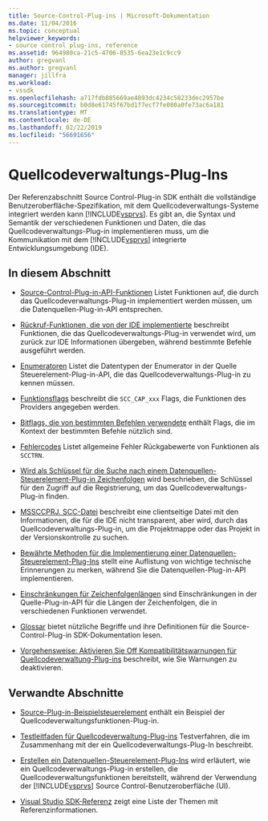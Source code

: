 ```yaml
---
title: Source-Control-Plug-ins | Microsoft-Dokumentation
ms.date: 11/04/2016
ms.topic: conceptual
helpviewer_keywords:
- source control plug-ins, reference
ms.assetid: 964980ca-21c5-4706-8535-6ea23e1c9cc9
author: gregvanl
ms.author: gregvanl
manager: jillfra
ms.workload:
- vssdk
ms.openlocfilehash: a717fdb885669ae4893dc4234c58233dec2957be
ms.sourcegitcommit: b0d8e61745f67bd1f7ecf7fe080a0fe73ac6a181
ms.translationtype: MT
ms.contentlocale: de-DE
ms.lasthandoff: 02/22/2019
ms.locfileid: "56691656"
---
```

# <a name="source-control-plug-ins"></a>Quellcodeverwaltungs-Plug-Ins
Der Referenzabschnitt Source Control-Plug-in SDK enthält die vollständige Benutzeroberfläche-Spezifikation, mit dem Quellcodeverwaltungs-Systeme integriert werden kann [!INCLUDE[vsprvs](../code-quality/includes/vsprvs_md.md)]. Es gibt an, die Syntax und Semantik der verschiedenen Funktionen und Daten, die das Quellcodeverwaltungs-Plug-in implementieren muss, um die Kommunikation mit dem [!INCLUDE[vsprvs](../code-quality/includes/vsprvs_md.md)] integrierte Entwicklungsumgebung (IDE).

## <a name="in-this-section"></a>In diesem Abschnitt
- [Source-Control-Plug-in-API-Funktionen](../extensibility/source-control-plug-in-api-functions.md) Listet Funktionen auf, die durch das Quellcodeverwaltungs-Plug-in implementiert werden müssen, um die Datenquellen-Plug-in-API entsprechen.

- [Rückruf-Funktionen, die von der IDE implementierte](../extensibility/callback-functions-implemented-by-the-ide.md) beschreibt Funktionen, die das Quellcodeverwaltungs-Plug-in verwendet wird, um zurück zur IDE Informationen übergeben, während bestimmte Befehle ausgeführt werden.

- [Enumeratoren](../extensibility/enumerators.md) Listet die Datentypen der Enumerator in der Quelle Steuerelement-Plug-in-API, die das Quellcodeverwaltungs-Plug-in zu kennen müssen.

- [Funktionsflags](../extensibility/capability-flags.md) beschreibt die `SCC_CAP_xxx` Flags, die Funktionen des Providers angegeben werden.

- [Bitflags, die von bestimmten Befehlen verwendete](../extensibility/bitflags-used-by-specific-commands.md) enthält Flags, die im Kontext der bestimmten Befehle nützlich sind.

- [Fehlercodes](../extensibility/error-codes.md) Listet allgemeine Fehler Rückgabewerte von Funktionen als `SCCTRN`.

- [Wird als Schlüssel für die Suche nach einem Datenquellen-Steuerelement-Plug-in Zeichenfolgen](../extensibility/strings-used-as-keys-for-finding-a-source-control-plug-in.md) wird beschrieben, die Schlüssel für den Zugriff auf die Registrierung, um das Quellcodeverwaltungs-Plug-in finden.

- [MSSCCPRJ. SCC-Datei](../extensibility/mssccprj-scc-file.md) beschreibt eine clientseitige Datei mit den Informationen, die für die IDE nicht transparent, aber wird, durch das Quellcodeverwaltungs-Plug-in, um die Projektmappe oder das Projekt in der Versionskontrolle zu suchen.

- [Bewährte Methoden für die Implementierung einer Datenquellen-Steuerelement-Plug-Ins](../extensibility/best-practices-for-implementing-a-source-control-plug-in.md) stellt eine Auflistung von wichtige technische Erinnerungen zu merken, während Sie die Datenquellen-Plug-in-API implementieren.

- [Einschränkungen für Zeichenfolgenlängen](../extensibility/restrictions-on-string-lengths.md) sind Einschränkungen in der Quelle-Plug-in-API für die Längen der Zeichenfolgen, die in verschiedenen Funktionen verwendet.

- [Glossar](../extensibility/source-control-plug-in-glossary.md) bietet nützliche Begriffe und ihre Definitionen für die Source-Control-Plug-in SDK-Dokumentation lesen.

- [Vorgehensweise: Aktivieren Sie Off Kompatibilitätswarnungen für Quellcodeverwaltung-Plug-ins](../extensibility/how-to-turn-off-compatibility-warnings-for-source-control-plug-ins.md) beschreibt, wie Sie Warnungen zu deaktivieren.

## <a name="related-sections"></a>Verwandte Abschnitte
- [Source-Plug-in-Beispielsteuerelement](https://www.microsoft.com/download/details.aspx?id=55984) enthält ein Beispiel der Quellcodeverwaltungsfunktionen-Plug-in.

- [Testleitfaden für Quellcodeverwaltung-Plug-ins](../extensibility/internals/test-guide-for-source-control-plug-ins.md) Testverfahren, die im Zusammenhang mit der ein Quellcodeverwaltungs-Plug-In beschreibt.

- [Erstellen ein Datenquellen-Steuerelement-Plug-Ins](../extensibility/internals/creating-a-source-control-plug-in.md) wird erläutert, wie ein Quellcodeverwaltungs-Plug-in erstellen, die Quellcodeverwaltungsfunktionen bereitstellt, während der Verwendung der [!INCLUDE[vsprvs](../code-quality/includes/vsprvs_md.md)] Source Control-Benutzeroberfläche (UI).

- [Visual Studio SDK-Referenz](../extensibility/visual-studio-sdk-reference.md) zeigt eine Liste der Themen mit Referenzinformationen.